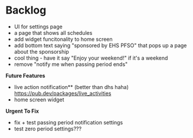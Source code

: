 # Backlog 
- UI for settings page
- a page that shows all schedules
- add widget funcitonality to home screen
- add bottom text saying "sponsored by EHS PFSO" that pops up a page about the sponsorship
- cool thing - have it say "Enjoy your weekend!" if it's a weekend
- remove "notify me when passing period ends"

**Future Features**
- live action notification** (better than dhs haha) https://pub.dev/packages/live_activities
- home screen widget


**Urgent To Fix**
- fix + test passing period notification settings
- test zero period settings???